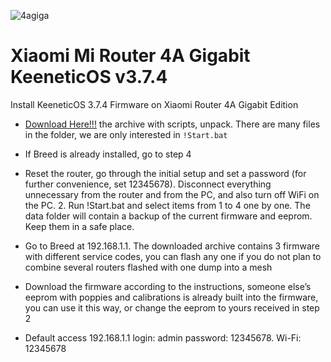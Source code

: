 ![4agiga](https://github.com/xiv3r/Xiaomi-Mi-Router-4A-Gigabit-KeeneticOS-3.7.4/assets/117867334/8a459379-af82-443e-a436-73db03aca411)



# Xiaomi Mi Router 4A Gigabit KeeneticOS v3.7.4
Install KeeneticOS 3.7.4 Firmware on Xiaomi Router 4A Gigabit Edition


- [Download Here!!!](https://codeload.github.com/xiv3r/Xiaomi-Mi-Router-4A-Gigabit-KeeneticOS-3.7.4/zip/refs/heads/main) the archive with scripts, unpack. There are many files in the folder, we are only interested in `!Start.bat`


- If Breed is already installed, go to step 4

- Reset the router, go through the initial setup and set a password (for further convenience, set 12345678). Disconnect everything unnecessary from the router and from the PC, and also turn off WiFi on the PC. 2. Run !Start.bat and select items from 1 to 4 one by one. The data folder will contain a backup of the current firmware and eeprom. Keep them in a safe place.

- Go to Breed at 192.168.1.1. The downloaded archive contains 3 firmware with different service codes, you can flash any one if you do not plan to combine several routers flashed with one dump into a mesh

- Download the firmware according to the instructions, someone else’s eeprom with poppies and calibrations is already built into the firmware, you can use it this way, or change the eeprom to yours received in step 2



- Default access 192.168.1.1 login: admin password: 12345678. Wi-Fi: 12345678

